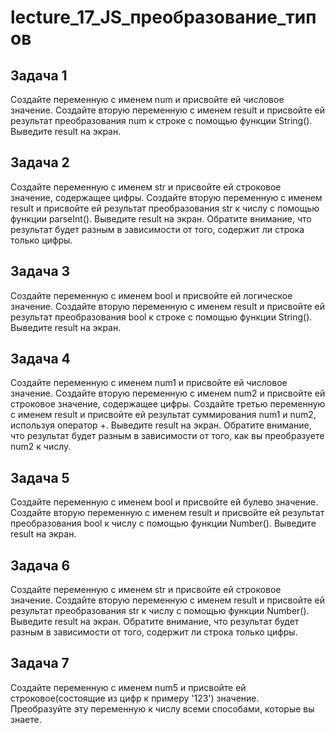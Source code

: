 # lecture_17_JS_преобразование_типов


## Задача 1  
Создайте переменную с именем num и присвойте ей числовое значение. Создайте вторую переменную с именем result и присвойте ей результат преобразования num к строке с помощью функции String(). Выведите result на экран.  

## Задача 2  
Создайте переменную с именем str и присвойте ей строковое значение, содержащее цифры. Создайте вторую переменную с именем result и присвойте ей результат преобразования str к числу с помощью функции parseInt(). Выведите result на экран. Обратите внимание, что результат будет разным в зависимости от того, содержит ли строка только цифры.  

## Задача 3  
Создайте переменную с именем bool и присвойте ей логическое значение. Создайте вторую переменную с именем result и присвойте ей результат преобразования bool к строке с помощью функции String(). Выведите result на экран.  

## Задача 4  
Создайте переменную с именем num1 и присвойте ей числовое значение. Создайте вторую переменную с именем num2 и присвойте ей строковое значение, содержащее цифры. Создайте третью переменную с именем result и присвойте ей результат суммирования num1 и num2, используя оператор +. Выведите result на экран. Обратите внимание, что результат будет разным в зависимости от того, как вы преобразуете num2 к числу.  
  
## Задача 5  
Создайте переменную с именем bool и присвойте ей булево значение. Создайте вторую переменную с именем result и присвойте ей результат преобразования bool к числу с помощью функции Number(). Выведите result на экран.  

## Задача 6  
Создайте переменную с именем str и присвойте ей строковое значение. Создайте вторую переменную с именем result и присвойте ей результат преобразования str к числу с помощью функции Number(). Выведите result на экран. Обратите внимание, что результат будет разным в зависимости от того, содержит ли строка только цифры.  

## Задача 7  
Создайте переменную с именем num5 и присвойте ей строковое(состоящие из цифр к примеру '123') значение.  
Преобразуйте эту переменную к числу всеми способами, которые вы знаете.  
